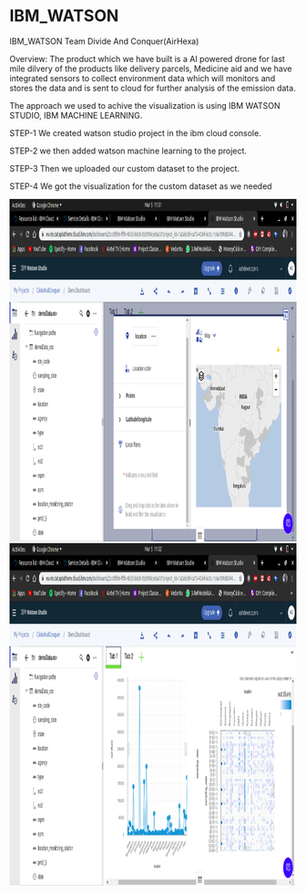 # IBM_WATSON
IBM_WATSON Team Divide And Conquer(AirHexa)

Overview:
  The product which we have built is a AI powered drone for last mile dilvery of the products like delivery parcels, Medicine aid and we have integrated sensors to collect environment data which will monitors and stores the data and is sent to cloud for further analysis of the emission data.
  
  The approach we used to achive the visualization is using IBM WATSON STUDIO, IBM MACHINE LEARNING.
  
  STEP-1
    We created watson studio project in the ibm cloud console. 
    
  STEP-2
    we then added watson machine learning to the project.
    
  STEP-3
   Then we uploaded our custom dataset to the project.
    
  STEP-4
    We got the visualization for the custom dataset as we needed
    
   <p align="center">
  <img src="/Screenshot from 2020-03-05 11-51-54.png" width="750" height="600" title="Line Graph and Confusion Matrix">
  </br>
  <img src="/Screenshot from 2020-03-05 11-52-09.png" width="750" height="600" title="hover text">
  </br>
  </p>
   
  
